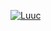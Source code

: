 [![Luuc](https://cdn.discordapp.com/banners/335398059347279883/a_d7b55804830ec905cae66985c4386afa.gif?size=600)](https://cv.luuc.fr)
